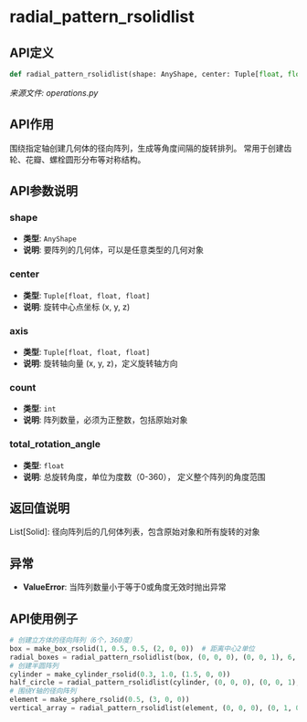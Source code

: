 # radial_pattern_rsolidlist

## API定义

```python
def radial_pattern_rsolidlist(shape: AnyShape, center: Tuple[float, float, float], axis: Tuple[float, float, float], count: int, total_rotation_angle: float) -> List[Solid]
```

*来源文件: operations.py*

## API作用

围绕指定轴创建几何体的径向阵列，生成等角度间隔的旋转排列。
常用于创建齿轮、花瓣、螺栓圆形分布等对称结构。

## API参数说明

### shape

- **类型**: `AnyShape`
- **说明**: 要阵列的几何体，可以是任意类型的几何对象

### center

- **类型**: `Tuple[float, float, float]`
- **说明**: 旋转中心点坐标 (x, y, z)

### axis

- **类型**: `Tuple[float, float, float]`
- **说明**: 旋转轴向量 (x, y, z)，定义旋转轴方向

### count

- **类型**: `int`
- **说明**: 阵列数量，必须为正整数，包括原始对象

### total_rotation_angle

- **类型**: `float`
- **说明**: 总旋转角度，单位为度数（0-360）， 定义整个阵列的角度范围

## 返回值说明

List[Solid]: 径向阵列后的几何体列表，包含原始对象和所有旋转的对象

## 异常

- **ValueError**: 当阵列数量小于等于0或角度无效时抛出异常

## API使用例子

```python
# 创建立方体的径向阵列（6个，360度）
box = make_box_rsolid(1, 0.5, 0.5, (2, 0, 0))  # 距离中心2单位
radial_boxes = radial_pattern_rsolidlist(box, (0, 0, 0), (0, 0, 1), 6, 360)
# 创建半圆阵列
cylinder = make_cylinder_rsolid(0.3, 1.0, (1.5, 0, 0))
half_circle = radial_pattern_rsolidlist(cylinder, (0, 0, 0), (0, 0, 1), 4, 180)
# 围绕Y轴的径向阵列
element = make_sphere_rsolid(0.5, (3, 0, 0))
vertical_array = radial_pattern_rsolidlist(element, (0, 0, 0), (0, 1, 0), 8, 360)
```
